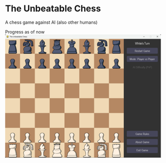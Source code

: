 # The Unbeatable Chess
A chess game against AI (also other humans)


Progress as of now
![Screenshot](assets/screenshot.png)
